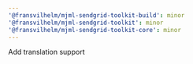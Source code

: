 ```yaml
---
'@fransvilhelm/mjml-sendgrid-toolkit-build': minor
'@fransvilhelm/mjml-sendgrid-toolkit': minor
'@fransvilhelm/mjml-sendgrid-toolkit-core': minor
---
```


Add translation support
